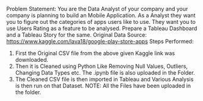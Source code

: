 Problem Statement: You are the Data Analyst of your company and your company is planning to build an Mobile Application. As a Analyst they want you to figure out the categories of apps users like to use. They want you to use Users Rating as a feature to be analysed. Prepare a Tableau Dashboard and a Tableau Story for the same.
Original Data Source: https://www.kaggle.com/lava18/google-play-store-apps
Steps Performed:
1. First the Original CSV file from the above given Kaggle link was downloaded.
2. Then it is Cleaned using Python Like Removing Null Values, Outliers, Changing Data Types etc. The .ipynb file is also uploaded in the Folder.
3. The Cleaned CSV file is then imported in Tableau and Various Analysis is then run on that Dataset.
NOTE: All the Files have been uploaded in the folder.
